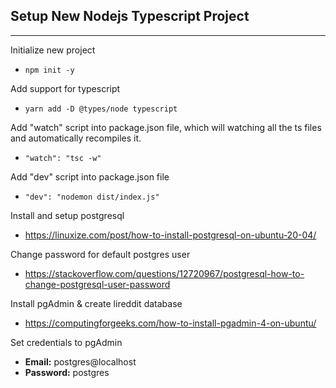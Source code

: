 ## Setup New Nodejs Typescript Project
---

Initialize new project
- `npm init -y`

Add support for typescript
- `yarn add -D @types/node typescript`

Add "watch" script into package.json file,
which will watching all the ts files and automatically recompiles it.
- `"watch": "tsc -w"`

Add "dev" script into package.json file
- `"dev": "nodemon dist/index.js"`

Install and setup postgresql
- https://linuxize.com/post/how-to-install-postgresql-on-ubuntu-20-04/

Change password for default postgres user
- https://stackoverflow.com/questions/12720967/postgresql-how-to-change-postgresql-user-password

Install pgAdmin & create lireddit database
- https://computingforgeeks.com/how-to-install-pgadmin-4-on-ubuntu/

Set credentials to pgAdmin
- **Email:** postgres@localhost
- **Password:** postgres